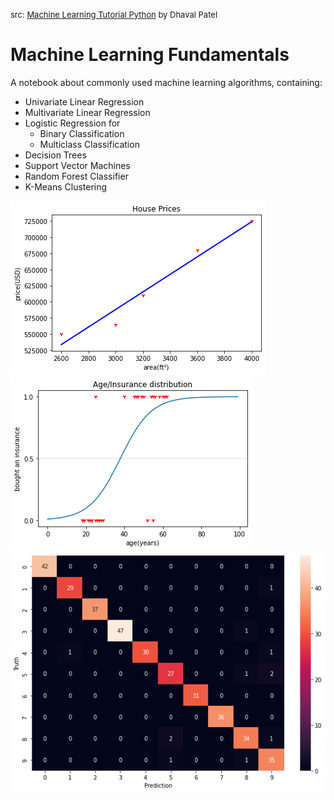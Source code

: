 <font size="2">src: [Machine Learning Tutorial Python](https://www.youtube.com/watch?v=gmvvaobm7eQ) by Dhaval Patel</font>

# Machine Learning Fundamentals

A notebook about commonly used machine learning algorithms, containing:

- Univariate Linear Regression
- Multivariate Linear Regression
- Logistic Regression for
  - Binary Classification
  - Multiclass Classification
- Decision Trees
- Support Vector Machines
- Random Forest Classifier
- K-Means Clustering

![result](img/linear.png)
![result](img/sigmoid.png)
![result](img/cm.png)

